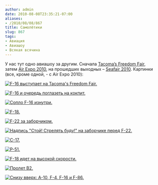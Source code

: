```yaml
---
author: admin
date: 2010-08-08T23:35:21-07:00
aliases:
- /2010/08/08/867
title: Самолётики
slug: 867
tags:
- Авиация
- Авиашоу
- Всякая всячина
---
```


У нас тут одно авиашоу за другим. Сначала [Tacoma’s Freedom Fair](http://www.freedomfair.com/airshow.html), затем [Air Expo 2010](http://www.jblmmwr.com/airexpo/), на прошедших выходных – [Seafair 2010](http://www.seafair.com/weekend/airshow/). Картинки (все, кроме одной, - с Air Expo 2010):

[![F-16 выступает на Tacoma's Freedom Fair.](/2010/08/F-16-Fighting-Falcon-performs-at-Tacomas-Freedom-Fair-300x196.jpg)](/2010/08/F-16-Fighting-Falcon-performs-at-Tacomas-Freedom-Fair.jpg)

[![F-16 и очередь поглазеть на кокпит.](/2010/08/IMG_3039-300x156.jpg)](/2010/08/IMG_3039.jpg)

[![Сопло F-16 изнутри.](/2010/08/IMG_3047-300x199.jpg)](/2010/08/IMG_3047.jpg)

<!--more-->

[![F-18.](/2010/08/IMG_3227-300x158.jpg)](/2010/08/IMG_3227.jpg)

[![F-22 за заборчиком.](/2010/08/IMG_3252-300x156.jpg)](/2010/08/IMG_3252.jpg)

[![Надпись "Стой! Стрелять буду!" на заборчике перед F-22.](/2010/08/IMG_3260-300x240.jpg)](/2010/08/IMG_3260.jpg)

[![C-17.](/2010/08/IMG_3342-300x200.jpg)](/2010/08/IMG_3342.jpg)

[![P-51.](/2010/08/IMG_3376-300x199.jpg)](/2010/08/IMG_3376.jpg)

[![F-18 идет на высокой скорости.](/2010/08/IMG_3403-300x200.jpg)](/2010/08/IMG_3403.jpg)

[![Пролет B2.](/2010/08/IMG_3696-300x200.jpg)](/2010/08/IMG_3696.jpg)

[![Снизу вверх: A-10, F-4, F-16 и F-86.](/2010/08/IMG_3747-300x199.jpg)](/2010/08/IMG_3747.jpg)

